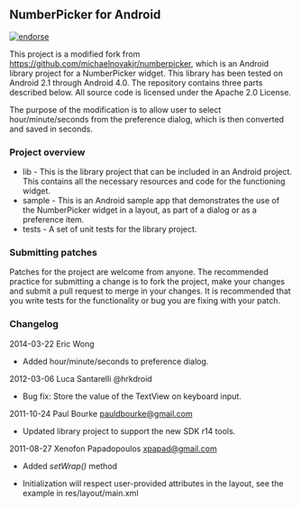 ## NumberPicker for Android

[![endorse](http://api.coderwall.com/mrn/endorsecount.png)](http://coderwall.com/mrn)

This project is a modified fork from https://github.com/michaelnovakjr/numberpicker, which is an Android library project for a NumberPicker widget. This library has been tested on Android 2.1 through Android 4.0. The repository contains three parts described below. All source code is licensed under the Apache 2.0 License.

The purpose of the modification is to allow user to select hour/minute/seconds from the preference dialog, which is then converted and saved in seconds.

### Project overview

* lib - This is the library project that can be included in an Android project. This contains all the necessary resources and code for the functioning widget.
* sample - This is an Android sample app that demonstrates the use of the NumberPicker widget in a layout, as part of a dialog or as a preference item.
* tests - A set of unit tests for the library project. 

### Submitting patches

Patches for the project are welcome from anyone. The recommended practice for submitting a change is to fork the project, make your changes and submit a pull request to merge in
your changes. It is recommended that you write tests for the functionality or bug you are fixing with your patch. 

### Changelog

2014-03-22 Eric Wong

* Added hour/minute/seconds to preference dialog.

2012-03-06 Luca Santarelli @hrkdroid

* Bug fix: Store the value of the TextView on keyboard input.

2011-10-24 Paul Bourke <pauldbourke@gmail.com>

* Updated library project to support the new SDK r14 tools.

2011-08-27 Xenofon Papadopoulos <xpapad@gmail.com>

* Added _setWrap()_ method

* Initialization will respect user-provided attributes in the layout, see the example in res/layout/main.xml

